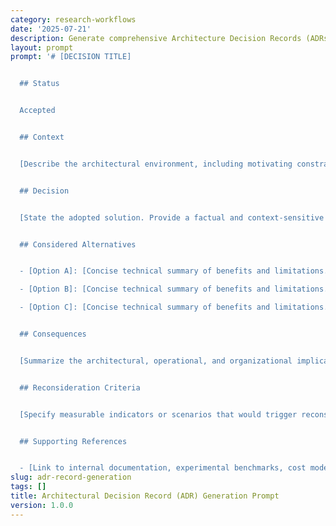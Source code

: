 ```yaml
---
category: research-workflows
date: '2025-07-21'
description: Generate comprehensive Architecture Decision Records (ADRs) to document key architectural decisions with context, consequences, and alternatives.
layout: prompt
prompt: '# [DECISION TITLE]


  ## Status


  Accepted


  ## Context


  [Describe the architectural environment, including motivating constraints, performance drivers, integration dependencies, or compliance considerations.]


  ## Decision


  [State the adopted solution. Provide a factual and context-sensitive justification based on evaluation criteria.]


  ## Considered Alternatives


  - [Option A]: [Concise technical summary of benefits and limitations.]

  - [Option B]: [Concise technical summary of benefits and limitations.]

  - [Option C]: [Concise technical summary of benefits and limitations.]


  ## Consequences


  [Summarize the architectural, operational, and organizational implications. Include implementation overhead, maintenance burden, or alignment with long-term strategy.]


  ## Reconsideration Criteria


  [Specify measurable indicators or scenarios that would trigger reconsideration of this decision.]


  ## Supporting References


  - [Link to internal documentation, experimental benchmarks, cost models, or external standards.]'
slug: adr-record-generation
tags: []
title: Architectural Decision Record (ADR) Generation Prompt
version: 1.0.0
---
```

